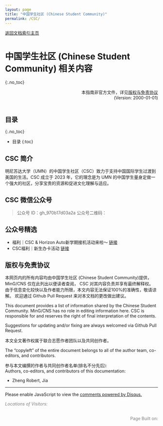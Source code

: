 ```yaml
---
layout: page
title: "中国学生社区 (Chinese Student Community)"
permalink: /CSC/
---
```

<!-- Global site tag (gtag.js) - Google Analytics -->
<script async src="https://www.googletagmanager.com/gtag/js?id=G-4DT3EE5Z3Q"></script>
<script>
  window.dataLayer = window.dataLayer || [];
  function gtag(){dataLayer.push(arguments);}
  gtag('js', new Date());

  gtag('config', 'G-4DT3EE5Z3Q');
</script>
<script data-ad-client="ca-pub-3457849876540251" async src="https://pagead2.googlesyndication.com/pagead/js/adsbygoogle.js"></script>

<div id="google_translate_element" style="float:right"></div>
<script>
function googleTranslateElementInit() {
  new google.translate.TranslateElement({pageLanguage: 'zh'}, 'google_translate_element');
}
</script>
<script async src="https://translate.google.com/translate_a/element.js?cb=googleTranslateElementInit"></script>

<div style="padding-bottom: 6px">
<a href="http://www.mingcns.org">返回文档索引主页</a>
</div>

# 中国学生社区 (Chinese Student Community) 相关内容
{:.no_toc}

<div align="right">
本指南非官方文件，详见<a href="#版权与免责协议">版权与免责协议</a><br>
(Version: 2000-01-01)
</div><br>


## 目录
{:.no_toc}

* 目录
{:toc}


## CSC 简介

明尼苏达大学（UMN）的中国学生社区（CSC）致力于支持中国国际学生过渡到美国的生活。CSC 成立于 2023 年，它的理念是为 UMN 的中国学生量身定做一个强大的社区，分享宝贵的资源和促进文化理解与适应。

## CSC 微信公众号

> 公众号 ID：gh_970b17d03a2a
> 公众号二维码：

## 公众号精选
- 福利｜CSC & Horizon Auto新学期接机活动来啦～ [链接](https://mp.weixin.qq.com/s/QjpOnNQKjVKv9FNc0DPEeg)
- CSC福利｜新生办卡活动 [链接](https://mp.weixin.qq.com/s/ih-b6Jl7oAbMJ72wpXwNCA)



## 版权与免责协议
本网页内的所有内容均由中国学生社区 (Chinese Student Community)提供，MinG/CNS 仅在此列出以便读者查阅， CSC 对其内容负责并享有最终解释权。 由于信息变化较快以及作者能力所限，本文内容无法保证100%的准确性，敬请谅解。 欢迎通过 Github Pull Request 来对本文档的更改做出建议。

This document provides a list of information shared by the Chinese Student Community. MinG/CNS has no role in editing information here. CSC is responsible for and reserves the right of final interpretation of the contents.

Suggestions for updating and/or fixing are always welcomed via Github Pull Request.


本文全文著作权属于联合志愿作者团队以及共同创作者。

The “copyleft” of the entire document belongs to all of the author team, co-editors, and contributors.  

参与本文编撰的作者与共同创作者名单(排名不分先后):  
Authors, co-editors, and contributors of this documentation:

* Zheng Robert, Jia

---

<div id="disqus_thread"></div>
<script async>
    /**
    *  RECOMMENDED CONFIGURATION VARIABLES: EDIT AND UNCOMMENT THE SECTION BELOW TO INSERT DYNAMIC VALUES FROM YOUR PLATFORM OR CMS.
    *  LEARN WHY DEFINING THESE VARIABLES IS IMPORTANT: https://disqus.com/admin/universalcode/#configuration-variables    */
    /*
    var disqus_config = function () {
    this.page.url = PAGE_URL;  // Replace PAGE_URL with your page's canonical URL variable
    this.page.identifier = PAGE_IDENTIFIER; // Replace PAGE_IDENTIFIER with your page's unique identifier variable
    };
    */

    (function() { // DON'T EDIT BELOW THIS LINE
    var d = document, s = d.createElement('script');
    s.src = 'https://mingcns.disqus.com/embed.js';
    s.setAttribute('data-timestamp', +new Date());
    (d.head || d.body).appendChild(s);
    })();
</script>
<noscript>Please enable JavaScript to view the <a href="https://disqus.com/?ref_noscript">comments powered by Disqus.</a></noscript>

_<font color="grey">Locations of Visitors: </font>_
<div style="width: 50%; ">
<script type='text/javascript' id='clustrmaps' src='//cdn.clustrmaps.com/map_v2.js?cl=ffffff&w=a&t=tt&d=6dgA5xsRget7ciqINHnS-LTZ2Bt67OdMGfiecR3Qa-8&cmo=ff7a00&cmn=ff0000&ct=ffffff&co=2d78ad'></script>
</div><br>

<div align="right" style="color: grey">
Page Built on:
<i><script type="text/javascript"> document.write(document.lastModified); </script></i>
</div>
